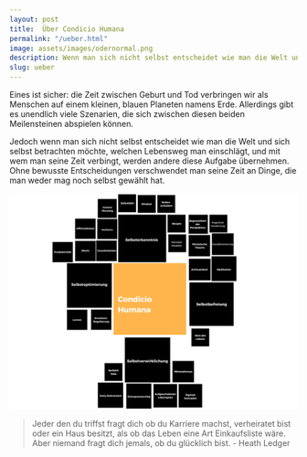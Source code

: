 ```yaml
---
layout: post
title:  Über Condicio Humana
permalink: "/ueber.html"
image: assets/images/odernormal.png
description: Wenn man sich nicht selbst entscheidet wie man die Welt und sich selbst betrachten möchte, welchen Lebensweg man einschlägt, ...
slug: ueber
---
```


Eines ist sicher: die Zeit zwischen Geburt und Tod verbringen wir als Menschen auf einem kleinen, blauen Planeten namens Erde. Allerdings gibt es unendlich viele Szenarien, die sich zwischen diesen beiden Meilensteinen abspielen können. 

Jedoch wenn man sich nicht selbst entscheidet wie man die Welt und sich selbst betrachten möchte, welchen Lebensweg man einschlägt, und mit wem man seine Zeit verbingt, werden andere diese Aufgabe übernehmen. Ohne bewusste Entscheidungen verschwendet man seine Zeit an Dinge, die man weder mag noch selbst gewählt hat.

![Minmap](/assets/images/condicio_mindmap.png)


>Jeder den du triffst fragt dich ob du Karriere machst, verheiratet bist oder ein Haus besitzt, als ob das Leben eine Art Einkaufsliste wäre. Aber niemand fragt dich jemals, ob du glücklich bist. - Heath Ledger 
